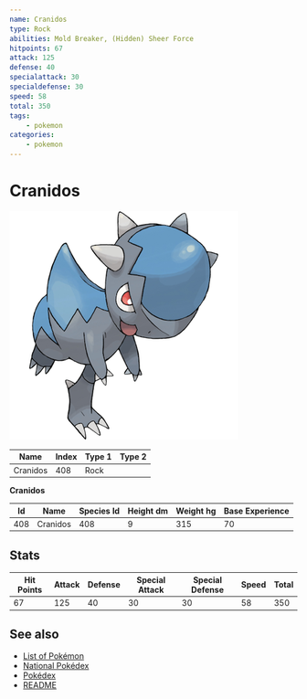 ```yaml
---
name: Cranidos
type: Rock
abilities: Mold Breaker, (Hidden) Sheer Force
hitpoints: 67
attack: 125
defense: 40
specialattack: 30
specialdefense: 30
speed: 58
total: 350
tags:
    - pokemon
categories:
    - pokemon
---
```


# Cranidos


![Cranidos](images/408.png)

| **Name** | **Index** | **Type 1** | **Type 2** |
|----|----|----|----|
| Cranidos | 408 | Rock  |  |

**Cranidos** 




| **Id** | **Name** | **Species Id** | **Height dm** | **Weight hg** | **Base Experience** |
|--------|----------|----------------|------------|------------|---------------------|
| 408 | Cranidos | 408 | 9 | 315 | 70 |



## Stats

| **Hit Points** | **Attack** | **Defense** | **Special Attack** | **Special Defense** | **Speed** | **Total** |
|----------------|------------|-------------|--------------------|---------------------|-----------|-----------|
| 67 | 125 | 40 | 30 | 30 | 58 | 350 |

## See also

- [List of Pokémon](../pokemon.md)
- [National Pokédex](../national_pokedex.md)
- [Pokédex](../pokedex.md)
- [README](../README.md)
